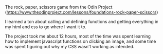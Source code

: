 The rock, paper, scissors game from the Odin Project (https://www.theodinproject.com/lessons/foundations-rock-paper-scissors)

I learned a ton about calling and defining functions and getting everything in my html and css to go where I want it to.

The project took me about 12 hours, most of the time was spent learning how to implement javascript functions on clicking an image,
and some time was spent figuring out why my CSS wasn't working as intended.
